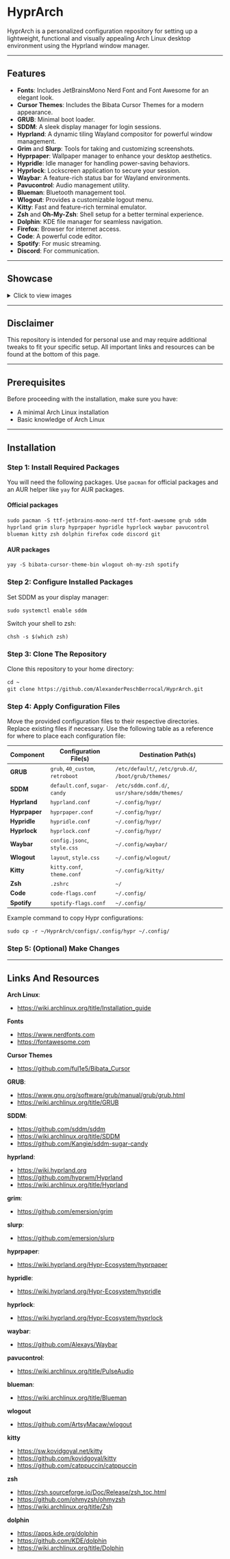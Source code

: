 # HyprArch
HyprArch is a personalized configuration repository for setting up a lightweight, functional and visually appealing Arch Linux desktop environment using the Hyprland window manager.

---

## Features
- **Fonts**: Includes JetBrainsMono Nerd Font and Font Awesome for an elegant look.  
- **Cursor Themes**: Includes the Bibata Cursor Themes for a modern appearance.  
- **GRUB**: Minimal boot loader.  
- **SDDM**: A sleek display manager for login sessions.  
- **Hyprland**: A dynamic tiling Wayland compositor for powerful window management.  
- **Grim** and **Slurp**: Tools for taking and customizing screenshots.  
- **Hyprpaper**: Wallpaper manager to enhance your desktop aesthetics.  
- **Hypridle**: Idle manager for handling power-saving behaviors.  
- **Hyprlock**: Lockscreen application to secure your session.  
- **Waybar**: A feature-rich status bar for Wayland environments.  
- **Pavucontrol**: Audio management utility.  
- **Blueman**: Bluetooth management tool.  
- **Wlogout**: Provides a customizable logout menu.  
- **Kitty**: Fast and feature-rich terminal emulator.  
- **Zsh** and **Oh-My-Zsh**: Shell setup for a better terminal experience.  
- **Dolphin**: KDE file manager for seamless navigation.  
- **Firefox**: Browser for internet access.  
- **Code**: A powerful code editor.  
- **Spotify**: For music streaming.  
- **Discord**: For communication.  

---

## Showcase
<details>
  
  <summary>Click to view images</summary>
  
  ![Image 1](Pictures/screenshots/screenshot_20241120_165335.png)
  ![Image 2](Pictures/screenshots/screenshot_20241120_165354.png)
  ![Image 3](Pictures/screenshots/screenshot_20241120_165507.png)
  ![Image 4](Pictures/screenshots/screenshot_20241120_165522.png)
  ![Image 5](Pictures/screenshots/screenshot_20241120_165557.png)
  ![Image 6](Pictures/screenshots/screenshot_20241120_165601.png)
  
</details>

---

## Disclaimer
This repository is intended for personal use and may require additional tweaks to fit your specific setup. All important links and resources can be found at the bottom of this page.

---

## Prerequisites
Before proceeding with the installation, make sure you have:
- A minimal Arch Linux installation
- Basic knowledge of Arch Linux

---

## Installation

### Step 1: Install Required Packages
You will need the following packages. Use `pacman` for official packages and an AUR helper like `yay` for AUR packages.

#### Official packages
```
sudo pacman -S ttf-jetbrains-mono-nerd ttf-font-awesome grub sddm hyprland grim slurp hyprpaper hypridle hyprlock waybar pavucontrol blueman kitty zsh dolphin firefox code discord git
```

#### AUR packages
```
yay -S bibata-cursor-theme-bin wlogout oh-my-zsh spotify  
```

### Step 2: Configure Installed Packages
Set SDDM as your display manager:
```
sudo systemctl enable sddm
```

Switch your shell to zsh:
```
chsh -s $(which zsh)
```

### Step 3: Clone The Repository
Clone this repository to your home directory:
```
cd ~
git clone https://github.com/AlexanderPeschBerrocal/HyprArch.git
```

### Step 4: Apply Configuration Files  
Move the provided configuration files to their respective directories. Replace existing files if necessary. Use the following table as a reference for where to place each configuration file:

| Component          | Configuration File(s)                           | Destination Path(s)                                   |
|--------------------|-------------------------------------------------|-------------------------------------------------------|
| **GRUB**           | `grub`, `40_custom`, `retroboot`                | `/etc/default/`, `/etc/grub.d/`, `/boot/grub/themes/` |
| **SDDM**           | `default.conf`, `sugar-candy`                   | `/etc/sddm.conf.d/`, `usr/share/sddm/themes/`         |
| **Hyprland**       | `hyprland.conf`                                 | `~/.config/hypr/`                                     |
| **Hyprpaper**      | `hyprpaper.conf`                                | `~/.config/hypr/`                                     |
| **Hypridle**       | `hypridle.conf`                                 | `~/.config/hypr/`                                     |
| **Hyprlock**       | `hyprlock.conf`                                 | `~/.config/hypr/`                                     |
| **Waybar**         | `config.jsonc`, `style.css`                     | `~/.config/waybar/`                                   |
| **Wlogout**        | `layout`, `style.css`                           | `~/.config/wlogout/`                                  |
| **Kitty**          | `kitty.conf`, `theme.conf`                      | `~/.config/kitty/`                                    |
| **Zsh**            | `.zshrc`                                        | `~/`                                                  |
| **Code**           | `code-flags.conf`                               | `~/.config/`                                          |
| **Spotify**        | `spotify-flags.conf`                            | `~/.config/`                                          |

Example command to copy Hypr configurations:  
```
sudo cp -r ~/HyprArch/configs/.config/hypr ~/.config/
```

### Step 5: (Optional) Make Changes

---

## Links And Resources

**Arch Linux**:
- https://wiki.archlinux.org/title/Installation_guide

**Fonts**
- https://www.nerdfonts.com
- https://fontawesome.com

**Cursor Themes**
- https://github.com/ful1e5/Bibata_Cursor

**GRUB**:
- https://www.gnu.org/software/grub/manual/grub/grub.html
- https://wiki.archlinux.org/title/GRUB

**SDDM**:
- https://github.com/sddm/sddm
- https://wiki.archlinux.org/title/SDDM
- https://github.com/Kangie/sddm-sugar-candy

**hyprland**:
- https://wiki.hyprland.org
- https://github.com/hyprwm/Hyprland
- https://wiki.archlinux.org/title/Hyprland

**grim**:
- https://github.com/emersion/grim

**slurp**:
- https://github.com/emersion/slurp

**hyprpaper**:
- https://wiki.hyprland.org/Hypr-Ecosystem/hyprpaper

**hypridle**:
- https://wiki.hyprland.org/Hypr-Ecosystem/hypridle

**hyprlock**:
- https://wiki.hyprland.org/Hypr-Ecosystem/hyprlock

**waybar**:
- https://github.com/Alexays/Waybar

**pavucontrol**:
- https://wiki.archlinux.org/title/PulseAudio

**blueman**:
- https://wiki.archlinux.org/title/Blueman

**wlogout**
- https://github.com/ArtsyMacaw/wlogout

**kitty**
- https://sw.kovidgoyal.net/kitty
- https://github.com/kovidgoyal/kitty
- https://github.com/catppuccin/catppuccin

**zsh**
- https://zsh.sourceforge.io/Doc/Release/zsh_toc.html
- https://github.com/ohmyzsh/ohmyzsh
- https://wiki.archlinux.org/title/Zsh

**dolphin**
- https://apps.kde.org/dolphin
- https://github.com/KDE/dolphin
- https://wiki.archlinux.org/title/Dolphin
